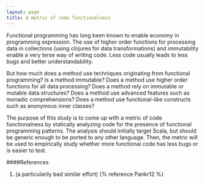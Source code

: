 ```yaml
---
layout: page
title: A metric of code functionalness
---
```


Functional programming has long been known to enable economy in programming
expression. The use of higher order functions for processing data in collections
(using clojures for data transformations) and immutability enable a very
terse way of writing code. Less code usually leads to less bugs and better
understandability.

But how much does a method use techniques originating from functional
programming? Is a method immutable? Does a method use higher order functions for
all data processing? Does a method rely on immutable or mutable data structures?
Does a method use advanced features such as monadic comprehensions? Does a
method use functional-like constructs such as anonymous inner classes?

The purpose of this study is to come up with a metric of code functionalness
by statically analyzing code for the presence of functional programming
patterns. The analysis should initially target Scala, but should be generic
enough to be ported to any other language. Then, the metric will be used
to empirically study whether more functional code has less bugs or is
easier to test.

####References

1. (a particularily bad similar effort) {% reference Pankr12 %}
